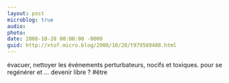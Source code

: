 ```yaml
---
layout: post
microblog: true
audio: 
photo: 
date: 2008-10-28 00:00:00 -0000
guid: http://xtof.micro.blog/2008/10/28/t979569408.html
---
```

évacuer, nettoyer les événements perturbateurs, nocifs et toxiques. pour se regénérer et ... devenir libre ? #être
